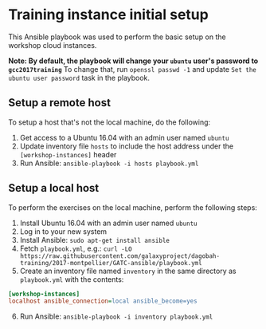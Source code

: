 Training instance initial setup
===============================

This Ansible playbook was used to perform the basic setup on the
workshop cloud instances.

**Note: By default, the playbook will change your `ubuntu` user's password to
`gcc2017training`**
To change that, run `openssl passwd -1` and update `Set the ubuntu user password`
task in the playbook.

## Setup a remote host

To setup a host that's not the local machine, do the following:

1. Get access to a Ubuntu 16.04 with an admin user named `ubuntu`
2. Update inventory file `hosts` to include the host address under the
`[workshop-instances]` header
3. Run Ansible: `ansible-playbook -i hosts playbook.yml`

## Setup a local host

To perform the exercises on the local machine, perform the following steps:

1. Install Ubuntu 16.04 with an admin user named `ubuntu`
2. Log in to your new system
3. Install Ansible: `sudo apt-get install ansible`
4. Fetch `playbook.yml`, e.g.: `curl -LO https://raw.githubusercontent.com/galaxyproject/dagobah-training/2017-montpellier/GATC-ansible/playbook.yml`
5. Create an inventory file named `inventory` in the same directory as `playbook.yml` with the contents:
```ini
[workshop-instances]
localhost ansible_connection=local ansible_become=yes
```
6. Run Ansible: `ansible-playbook -i inventory playbook.yml`

